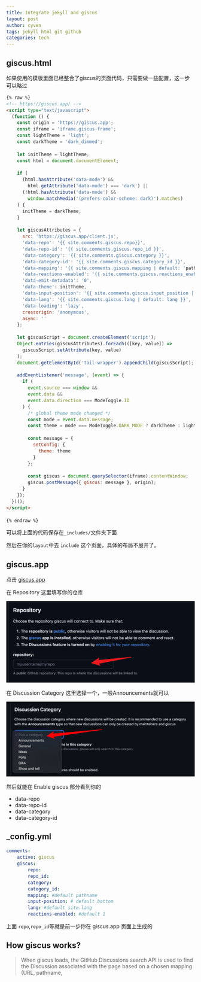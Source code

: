 ```yaml
---
title: Integrate jekyll and giscus
layout: post
author: cyven
tags: jekyll html git github
categories: tech
---
```



## giscus.html

如果使用的模版里面已经整合了giscus的页面代码，只需要做一些配置，这一步可以略过

```html
{% raw %}
<!-- https://giscus.app/ -->
<script type="text/javascript">
  (function () {
    const origin = 'https://giscus.app';
    const iframe = 'iframe.giscus-frame';
    const lightTheme = 'light';
    const darkTheme = 'dark_dimmed';

    let initTheme = lightTheme;
    const html = document.documentElement;

    if (
      (html.hasAttribute('data-mode') &&
        html.getAttribute('data-mode') === 'dark') ||
      (!html.hasAttribute('data-mode') &&
        window.matchMedia('(prefers-color-scheme: dark)').matches)
    ) {
      initTheme = darkTheme;
    }

    let giscusAttributes = {
      src: 'https://giscus.app/client.js',
      'data-repo': '{{ site.comments.giscus.repo}}',
      'data-repo-id': '{{ site.comments.giscus.repo_id }}',
      'data-category': '{{ site.comments.giscus.category }}',
      'data-category-id': '{{ site.comments.giscus.category_id }}',
      'data-mapping': '{{ site.comments.giscus.mapping | default: 'pathname' }}',
      'data-reactions-enabled': '{{ site.comments.giscus.reactions_enabled | default: '1' }}',
      'data-emit-metadata': '0',
      'data-theme': initTheme,
      'data-input-position': '{{ site.comments.giscus.input_position | default: 'bottom' }}',
      'data-lang': '{{ site.comments.giscus.lang | default: lang }}',
      'data-loading': 'lazy',
      crossorigin: 'anonymous',
      async: ''
    };

    let giscusScript = document.createElement('script');
    Object.entries(giscusAttributes).forEach(([key, value]) =>
      giscusScript.setAttribute(key, value)
    );
    document.getElementById('tail-wrapper').appendChild(giscusScript);

    addEventListener('message', (event) => {
      if (
        event.source === window &&
        event.data &&
        event.data.direction === ModeToggle.ID
      ) {
        /* global theme mode changed */
        const mode = event.data.message;
        const theme = mode === ModeToggle.DARK_MODE ? darkTheme : lightTheme;

        const message = {
          setConfig: {
            theme: theme
          }
        };

        const giscus = document.querySelector(iframe).contentWindow;
        giscus.postMessage({ giscus: message }, origin);
      }
    });
  })();
</script>

{% endraw %}
```


可以将上面的代码保存在`_includes/`文件夹下面

然后在你的`layout`中去 `include` 这个页面，具体的布局不展开了。

## giscus.app

点击 [giscus.app](https://giscus.app/)

在 Repository 这里填写你的仓库

![2024-04-10-17-10-17-screenshoot.png](../assets/img/2024-04-10-17-10-17-screenshoot.png)

在 Discussion Category 这里选择一个，一般Announcements就可以

![2024-04-10-17-11-10-screenshoot.png](../assets/img/2024-04-10-17-11-10-screenshoot.png)

然后就能在 Enable giscus 部分看到你的

- data-repo
- data-repo-id
- data-category
- data-category-id


## _config.yml

```yml
comments:
	active: giscus
	giscus:
		repo:
		repo_id:
		category:
		category_id:
		mapping: #default pathname
		input-position: # default bottom
		lang: #default site.lang
		reactions-enabled: #default 1
```

上面 `repo`,`repo_id`等就是前一步你在 giscus.app 页面上生成的



## How giscus works?

> When giscus loads, the GitHub Discussions search API is used to find the Discussion associated with the page based on a chosen mapping (URL, pathname, <title>, etc.). If a matching discussion cannot be found, the giscus bot will automatically create a discussion the first time someone leaves a comment or reaction.

> To comment, visitors must authorize the giscus app to post on their behalf using the GitHub OAuth flow. Alternatively, visitors can comment on the GitHub Discussion directly. You can moderate the comments on GitHub.
